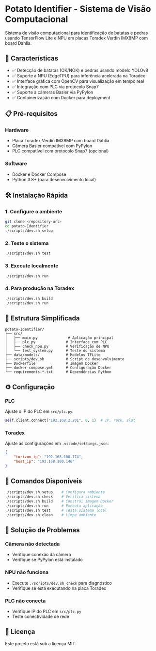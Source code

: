 # Potato Identifier - Sistema de Visão Computacional

Sistema de visão computacional para identificação de batatas e pedras usando TensorFlow Lite e NPU em placas Toradex Verdin IMX8MP com board Dahlia.

## 🚀 Características

- ✅ Detecção de batatas (OK/NOK) e pedras usando modelo YOLOv8
- ✅ Suporte à NPU (EdgeTPU) para inferência acelerada na Toradex
- ✅ Interface gráfica com OpenCV para visualização em tempo real
- ✅ Integração com PLC via protocolo Snap7
- ✅ Suporte à câmeras Basler via PyPylon
- ✅ Containerização com Docker para deployment

## 📋 Pré-requisitos

### Hardware
- Placa Toradex Verdin IMX8MP com board Dahlia
- Câmera Basler compatível com PyPylon
- PLC compatível com protocolo Snap7 (opcional)

### Software
- Docker e Docker Compose
- Python 3.8+ (para desenvolvimento local)

## 🛠️ Instalação Rápida

### 1. Configure o ambiente
```bash
git clone <repository-url>
cd potato-Identifier
./scripts/dev.sh setup
```

### 2. Teste o sistema
```bash
./scripts/dev.sh test
```

### 3. Execute localmente
```bash
./scripts/dev.sh run
```

### 4. Para produção na Toradex
```bash
./scripts/dev.sh build
./scripts/dev.sh run
```

## 📁 Estrutura Simplificada

```
potato-Identifier/
├── src/
│   ├── main.py              # Aplicação principal
│   ├── plc.py              # Interface com PLC
│   ├── check_npu.py        # Verificação de NPU
│   └── test_system.py      # Teste do sistema
├── data/models/            # Modelos TFLite
├── scripts/dev.sh          # Script de desenvolvimento
├── Dockerfile              # Imagem Docker
├── docker-compose.yml      # Configuração Docker
└── requirements-*.txt      # Dependências Python
```

## ⚙️ Configuração

### PLC
Ajuste o IP do PLC em `src/plc.py`:
```python
self.client.connect("192.168.2.201", 0, 1)  # IP, rack, slot
```

### Toradex
Ajuste as configurações em `.vscode/settings.json`:
```json
{
    "torizon_ip": "192.168.100.174",
    "host_ip": "192.168.100.146"
}
```

## 🧪 Comandos Disponíveis

```bash
./scripts/dev.sh setup    # Configura ambiente
./scripts/dev.sh check    # Verifica sistema
./scripts/dev.sh build    # Constrói imagem Docker
./scripts/dev.sh run      # Executa aplicação
./scripts/dev.sh test     # Testa sistema local
./scripts/dev.sh clean    # Limpa ambiente
```

## 🐛 Solução de Problemas

### Câmera não detectada
- Verifique conexão da câmera
- Verifique se PyPylon está instalado

### NPU não funciona
- Execute `./scripts/dev.sh check` para diagnóstico
- Verifique se está executando na placa Toradex

### PLC não conecta
- Verifique IP do PLC em `src/plc.py`
- Teste conectividade de rede

## 📄 Licença

Este projeto está sob a licença MIT.
